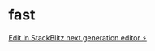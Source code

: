 # fast

[Edit in StackBlitz next generation editor ⚡️](https://stackblitz.com/~/github.com/iisandeshpoudel/fast)